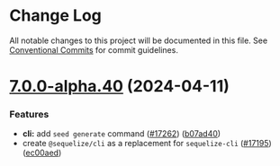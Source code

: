 # Change Log

All notable changes to this project will be documented in this file.
See [Conventional Commits](https://conventionalcommits.org) for commit guidelines.

# [7.0.0-alpha.40](https://github.com/sequelize/sequelize/compare/v7.0.0-alpha.39...v7.0.0-alpha.40) (2024-04-11)

### Features

- **cli:** add `seed generate` command ([#17262](https://github.com/sequelize/sequelize/issues/17262)) ([b07ad40](https://github.com/sequelize/sequelize/commit/b07ad40f3f55a4a7bc7c924c3349b542b6e705d9))
- create `@sequelize/cli` as a replacement for `sequelize-cli` ([#17195](https://github.com/sequelize/sequelize/issues/17195)) ([ec00aed](https://github.com/sequelize/sequelize/commit/ec00aed29674bb698445c2c7109b229215e96a0c))

